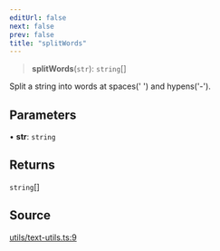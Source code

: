 ```yaml
---
editUrl: false
next: false
prev: false
title: "splitWords"
---
```


> **splitWords**(`str`): `string`[]

Split a string into words at spaces(' ') and hypens('-').

## Parameters

• **str**: `string`

## Returns

`string`[]

## Source

[utils/text-utils.ts:9](https://github.com/dgmjs/dgmjs/blob/main/packages/core/src/utils/text-utils.ts#L9)
